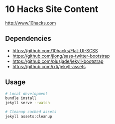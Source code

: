 # 10 Hacks Site Content

http://www.10hacks.com

## Dependencies

* https://github.com/10hacks/Flat-UI-SCSS
* https://github.com/jlong/sass-twitter-bootstrap
* https://github.com/plusjade/jekyll-bootstrap
* https://github.com/ixti/jekyll-assets

## Usage

```bash
# Local development
bundle install
jekyll serve --watch

# Cleanup cached assets
jekyll assets:cleanup
```

